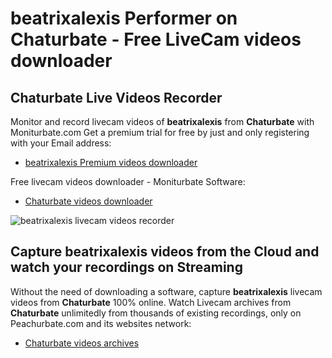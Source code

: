 # beatrixalexis Performer on Chaturbate - Free LiveCam videos downloader

## Chaturbate Live Videos Recorder

Monitor and record livecam videos of **beatrixalexis** from **Chaturbate** with Moniturbate.com
Get a premium trial for free by just and only registering with your Email address:
* [beatrixalexis Premium videos downloader](https://moniturbate.com/request-demo-licence-key.html)

Free livecam videos downloader - Moniturbate Software:
* [Chaturbate videos downloader](https://moniturbate.com/moniturbate-download-software.html)

![beatrixalexis livecam videos recorder](https://peachurnet.com/templates/moniturbate-software.png)


## Capture beatrixalexis videos from the Cloud and watch your recordings on Streaming

Without the need of downloading a software, capture **beatrixalexis** livecam videos from **Chaturbate** 100% online.
Watch Livecam archives from **Chaturbate** unlimitedly from thousands of existing recordings, only on Peachurbate.com and its websites network:
* [Chaturbate videos archives](https://peachurnet.com/)